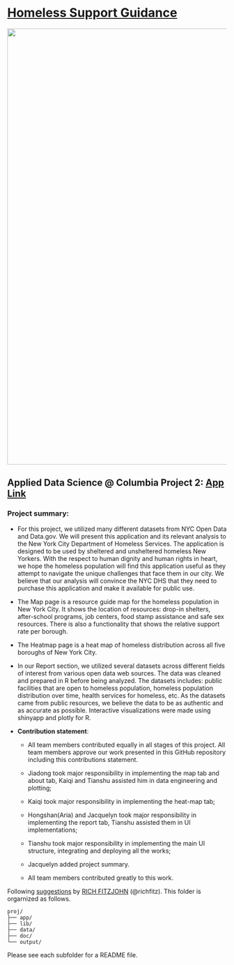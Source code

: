 # [Homeless Support Guidance](https://chasel.shinyapps.io/homeless/)

<img src="output/cover.png" width="1000">

## Applied Data Science @ Columbia Project 2: [App Link](https://chasel.shinyapps.io/homeless/)

### **Project summary**: 

+ For this project, we utilized many different datasets from NYC Open Data and Data.gov. We will present this application and its relevant analysis to the New York City Department of Homeless Services. The application is designed to be used by sheltered and unsheltered homeless New Yorkers. With the respect to human dignity and human rights in heart, we hope the homeless population will find this application useful as they attempt to navigate the unique challenges that face them in our city. We believe that our analysis will convince the NYC DHS that they need to purchase this application and make it available for public use. 

+ The Map page is a resource guide map for the homeless population in New York City. It shows the location of resources: drop-in shelters, after-school programs, job centers, food stamp assistance and safe sex resources. There is also a functionality that shows the relative support rate per borough. 

+ The Heatmap page is a heat map of homeless distribution across all five boroughs of New York City.

+ In our Report section, we utilized several datasets across different fields of interest from various open data web sources. The data was cleaned and prepared in R before being analyzed. The datasets includes: public facilities that are open to homeless population, homeless population distribution over time, health services for homeless, etc. As the datasets came from public resources, we believe the data to be as authentic and as accurate as possible. Interactive visualizations were made using shinyapp and plotly for R. 

+ **Contribution statement**: 

	+ All team members contributed equally in all stages of this project. All team members approve our work presented in this GitHub repository including this contributions statement. 

	+ Jiadong took major responsibility in implementing the map tab and about tab, Kaiqi and Tianshu assisted him in data engineering and plotting;

	+ Kaiqi took major responsibility in implementing the heat-map tab;

	+ Hongshan(Aria) and Jacquelyn took major responsibility in implementing the report tab, Tianshu assisted them in UI implementations;

	+ Tianshu took major responsibility in implementing the main UI structure, integrating and deploying all the works;

	+ Jacquelyn added project summary.

	+ All team members contributed greatly to this work.

Following [suggestions](http://nicercode.github.io/blog/2013-04-05-projects/) by [RICH FITZJOHN](http://nicercode.github.io/about/#Team) (@richfitz). This folder is orgarnized as follows.

```
proj/
├── app/
├── lib/
├── data/
├── doc/
└── output/
```

Please see each subfolder for a README file.

